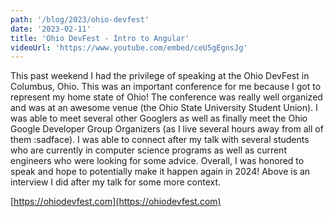 ```yaml
---
path: '/blog/2023/ohio-devfest'
date: '2023-02-11'
title: 'Ohio DevFest - Intro to Angular'
videoUrl: 'https://www.youtube.com/embed/ceU5gEgnsJg'
---
```


This past weekend I had the privilege of speaking at the Ohio DevFest in Columbus, Ohio. This was an important conference for me because I got to represent my home state of Ohio! The conference was really well organized and was at an awesome venue (the Ohio State University Student Union). I was able to meet several other Googlers as well as finally meet the Ohio Google Developer Group Organizers (as I live several hours away from all of them :sadface). I was able to connect after my talk with several students who are currently in computer science programs as well as current engineers who were looking for some advice. Overall, I was honored to speak and hope to potentially make it happen again in 2024! Above is an interview I did after my talk for some more context.

[https://ohiodevfest.com](https://ohiodevfest.com)
